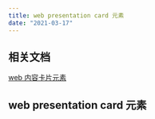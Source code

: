 ```yaml
---
title: web presentation card 元素
date: "2021-03-17"
---
```


## 相关文档

[web 内容卡片元素](/apis/direct-api-element/web-presentation-card.html)

## web presentation card 元素

<ClientOnly>
  <DebugPageWebPresentaionCard/>
</ClientOnly>
